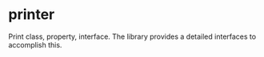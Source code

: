 # printer

Print class, property, interface. The library provides a detailed interfaces to accomplish this.

